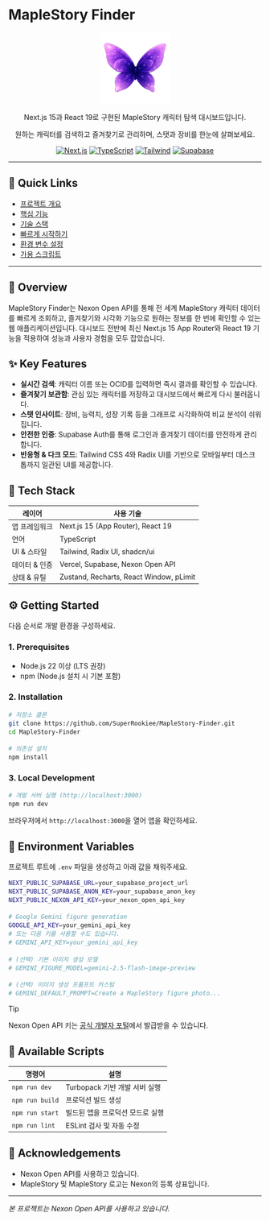 # MapleStory Finder

<p align="center">
  <img src="./public/Reheln.png" width="140" alt="Finder logo" />
</p>

<p align="center">
  Next.js 15과 React 19로 구현된 MapleStory 캐릭터 탐색 대시보드입니다.
</p>
<p align="center">
  원하는 캐릭터를 검색하고 즐겨찾기로 관리하며, 스탯과 장비를 한눈에 살펴보세요.
</p>

<p align="center">
  <a href="https://nextjs.org/"><img src="https://img.shields.io/badge/Next.js-000?logo=nextdotjs&logoColor=fff" alt="Next.js" /></a>
  <a href="https://www.typescriptlang.org/"><img src="https://img.shields.io/badge/TypeScript-3178C6?logo=typescript&logoColor=fff" alt="TypeScript" /></a>
  <a href="https://tailwindcss.com/"><img src="https://img.shields.io/badge/Tailwind_CSS-38B2AC?logo=tailwindcss&logoColor=fff" alt="Tailwind" /></a>
  <a href="https://supabase.com/"><img src="https://img.shields.io/badge/Supabase-3ECF8E?logo=supabase&logoColor=000" alt="Supabase" /></a>
</p>

---

## 📌 Quick Links
- [프로젝트 개요](#-overview)
- [핵심 기능](#-key-features)
- [기술 스택](#-tech-stack)
- [빠르게 시작하기](#-getting-started)
- [환경 변수 설정](#-environment-variables)
- [가용 스크립트](#-available-scripts)

---

## 🧭 Overview
MapleStory Finder는 Nexon Open API를 통해 전 세계 MapleStory 캐릭터 데이터를 빠르게 조회하고, 즐겨찾기와 시각화 기능으로 원하는 정보를 한 번에 확인할 수 있는 웹 애플리케이션입니다. 대시보드 전반에 최신 Next.js 15 App Router와 React 19 기능을 적용하여 성능과 사용자 경험을 모두 잡았습니다.

## ✨ Key Features
- **실시간 검색**: 캐릭터 이름 또는 OCID를 입력하면 즉시 결과를 확인할 수 있습니다.
- **즐겨찾기 보관함**: 관심 있는 캐릭터를 저장하고 대시보드에서 빠르게 다시 불러옵니다.
- **스탯 인사이트**: 장비, 능력치, 성장 기록 등을 그래프로 시각화하여 비교 분석이 쉬워집니다.
- **안전한 인증**: Supabase Auth를 통해 로그인과 즐겨찾기 데이터를 안전하게 관리합니다.
- **반응형 & 다크 모드**: Tailwind CSS 4와 Radix UI를 기반으로 모바일부터 데스크톱까지 일관된 UI를 제공합니다.

## 🧰 Tech Stack
| 레이어 | 사용 기술                                   |
| --- |-----------------------------------------|
| 앱 프레임워크 | Next.js 15 (App Router), React 19       |
| 언어 | TypeScript                              |
| UI & 스타일 | Tailwind, Radix UI, shadcn/ui           |
| 데이터 & 인증 | Vercel, Supabase, Nexon Open API        |
| 상태 & 유틸 | Zustand, Recharts, React Window, pLimit |

## ⚙️ Getting Started
다음 순서로 개발 환경을 구성하세요.

### 1. Prerequisites
- Node.js 22 이상 (LTS 권장)
- npm (Node.js 설치 시 기본 포함)

### 2. Installation
```bash
# 저장소 클론
git clone https://github.com/SuperRookiee/MapleStory-Finder.git
cd MapleStory-Finder

# 의존성 설치
npm install
```

### 3. Local Development
```bash
# 개발 서버 실행 (http://localhost:3000)
npm run dev
```

브라우저에서 `http://localhost:3000`을 열어 앱을 확인하세요.

## 🔐 Environment Variables
프로젝트 루트에 `.env` 파일을 생성하고 아래 값을 채워주세요.

```bash
NEXT_PUBLIC_SUPABASE_URL=your_supabase_project_url
NEXT_PUBLIC_SUPABASE_ANON_KEY=your_supabase_anon_key
NEXT_PUBLIC_NEXON_API_KEY=your_nexon_open_api_key

# Google Gemini figure generation
GOOGLE_API_KEY=your_gemini_api_key
# 또는 다음 키를 사용할 수도 있습니다.
# GEMINI_API_KEY=your_gemini_api_key

# (선택) 기본 이미지 생성 모델
# GEMINI_FIGURE_MODEL=gemini-2.5-flash-image-preview

# (선택) 이미지 생성 프롬프트 커스텀
# GEMINI_DEFAULT_PROMPT=Create a MapleStory figure photo...
```

> [!TIP]
> Nexon Open API 키는 [공식 개발자 포털](https://openapi.nexon.com/)에서 발급받을 수 있습니다.

## 🧾 Available Scripts
| 명령어 | 설명 |
| --- | --- |
| `npm run dev` | Turbopack 기반 개발 서버 실행 |
| `npm run build` | 프로덕션 빌드 생성 |
| `npm run start` | 빌드된 앱을 프로덕션 모드로 실행 |
| `npm run lint` | ESLint 검사 및 자동 수정 |

## 🙏 Acknowledgements
- Nexon Open API를 사용하고 있습니다.
- MapleStory 및 MapleStory 로고는 Nexon의 등록 상표입니다.

---

*본 프로젝트는 Nexon Open API를 사용하고 있습니다.*
